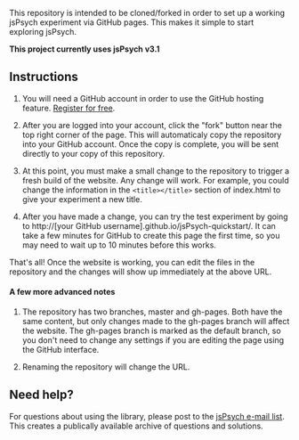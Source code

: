 This repository is intended to be cloned/forked in order to set up a working jsPsych experiment via GitHub pages. This makes it simple to start exploring jsPsych.

**This project currently uses jsPsych v3.1**

Instructions
------------

1. You will need a GitHub account in order to use the GitHub hosting feature. [Register for free](http://www.github.com).

2. After you are logged into your account, click the "fork" button near the top right corner of the page. This will automaticaly copy the repository into your GitHub account. Once the copy is complete, you will be sent directly to your copy of this repository.

3. At this point, you must make a small change to the repository to trigger a fresh build of the website. Any change will work. For example, you could change the information in the `<title></title>` section of index.html to give your experiment a new title. 

4. After you have made a change, you can try the test experiment by going to http://[your GitHub username].github.io/jsPsych-quickstart/. It can take a few minutes for GitHub to create this page the first time, so you may need to wait up to 10 minutes before this works. 

That's all! Once the website is working, you can edit the files in the repository and the changes will show up immediately at the above URL. 

#### A few more advanced notes

1. The repository has two branches, master and gh-pages. Both have the same content, but only changes made to the gh-pages branch will affect the website. The gh-pages branch is marked as the default branch, so you don't need to change any settings if you are editing the page using the GitHub interface.

2. Renaming the repository will change the URL.

Need help?
----------

For questions about using the library, please post to the [jsPsych e-mail list](https://groups.google.com/forum/#!forum/jspsych). This creates a publically available archive of questions and solutions.
